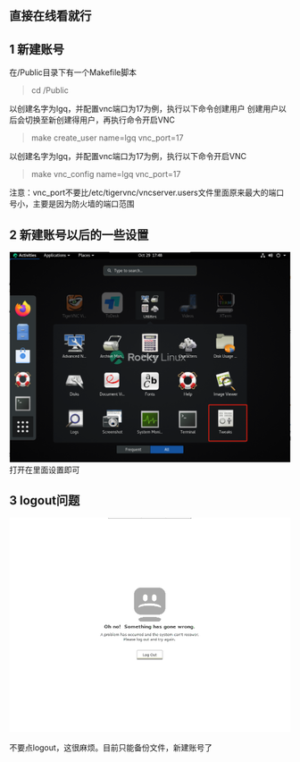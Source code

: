 ## 直接在线看就行
## 1 新建账号
在/Public目录下有一个Makefile脚本
>cd /Public
>
以创建名字为lgq，并配置vnc端口为17为例，执行以下命令创建用户
创建用户以后会切换至新创建得用户，再执行命令开启VNC
>make create_user name=lgq vnc_port=17 
>
以创建名字为lgq，并配置vnc端口为17为例，执行以下命令开启VNC
>make vnc_config  name=lgq vnc_port=17
>
注意：vnc_port不要比/etc/tigervnc/vncserver.users文件里面原来最大的端口号小，主要是因为防火墙的端口范围

## 2 新建账号以后的一些设置
![tweak](./img/tweak.png "tweak")
打开在里面设置即可
## 3 logout问题
![logout](./img/logout.png "logout（以后补上）")
<p>不要点logout，这很麻烦。目前只能备份文件，新建账号了</p>



